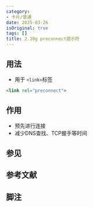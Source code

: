 ```yaml
---
category:
- 卡片/普通
date: 2025-03-26
isOriginal: true
tags: []
title: 2.10g preconnect提示符
---
```

## 用法
- 用于 `<link>`标签
```html
<link rel="preconnect">
```


## 作用
- 预先进行连接
- 减少DNS查找、TCP握手等时间

## 参见
## 参考文献
## 脚注

